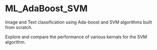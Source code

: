# ML_AdaBoost_SVM
Image and Text classification using Ada-boost and SVM algorithms built from scratch.

Explore and compare the performance of various kernals for the SVM algorithm.
